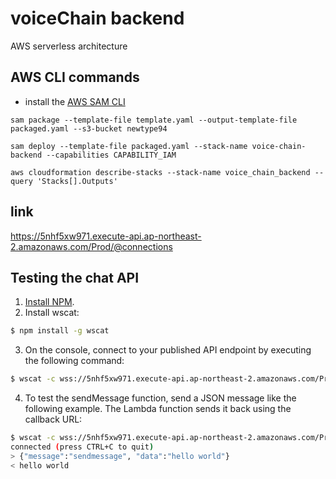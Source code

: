 # voiceChain backend

AWS serverless architecture

## AWS CLI commands

- install the [AWS SAM CLI](https://docs.aws.amazon.com/serverless-application-model/latest/developerguide/serverless-sam-cli-install.html)

```
sam package --template-file template.yaml --output-template-file packaged.yaml --s3-bucket newtype94

sam deploy --template-file packaged.yaml --stack-name voice-chain-backend --capabilities CAPABILITY_IAM

aws cloudformation describe-stacks --stack-name voice_chain_backend --query 'Stacks[].Outputs'
```

## link

https://5nhf5xw971.execute-api.ap-northeast-2.amazonaws.com/Prod/@connections

## Testing the chat API

1. [Install NPM](https://www.npmjs.com/get-npm).
2. Install wscat:

```bash
$ npm install -g wscat
```

3. On the console, connect to your published API endpoint by executing the following command:

```bash
$ wscat -c wss://5nhf5xw971.execute-api.ap-northeast-2.amazonaws.com/Prod
```

4. To test the sendMessage function, send a JSON message like the following example. The Lambda function sends it back using the callback URL:

```bash
$ wscat -c wss://5nhf5xw971.execute-api.ap-northeast-2.amazonaws.com/Prod
connected (press CTRL+C to quit)
> {"message":"sendmessage", "data":"hello world"}
< hello world
```
